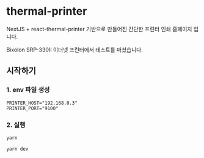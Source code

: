 # thermal-printer

NextJS + react-thermal-printer 기반으로 만들어진 간단한 프린터 인쇄 홈페이지 입니다.

Bixolon SRP-330II 이더넷 프린터에서 테스트를 마쳤습니다.

## 시작하기

### 1. env 파일 생성

```text
PRINTER_HOST="192.168.0.3"
PRINTER_PORT="9100"
```

### 2. 실행

```bash
yarn

yarn dev
```
